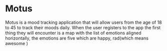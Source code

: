 # Motus
Motus is a mood tracking application  that will allow users from the age of 18 to 45 to track their moods daily. When the user registers to the app the first thing they will encounter is a map with the list of emotions aligned horizontally, the emotions are five which are happy, rad(which means awesome )
